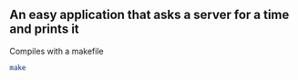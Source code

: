 ## An easy application that asks a server for a time and prints it

Compiles with a makefile
```bash
make
``` 
